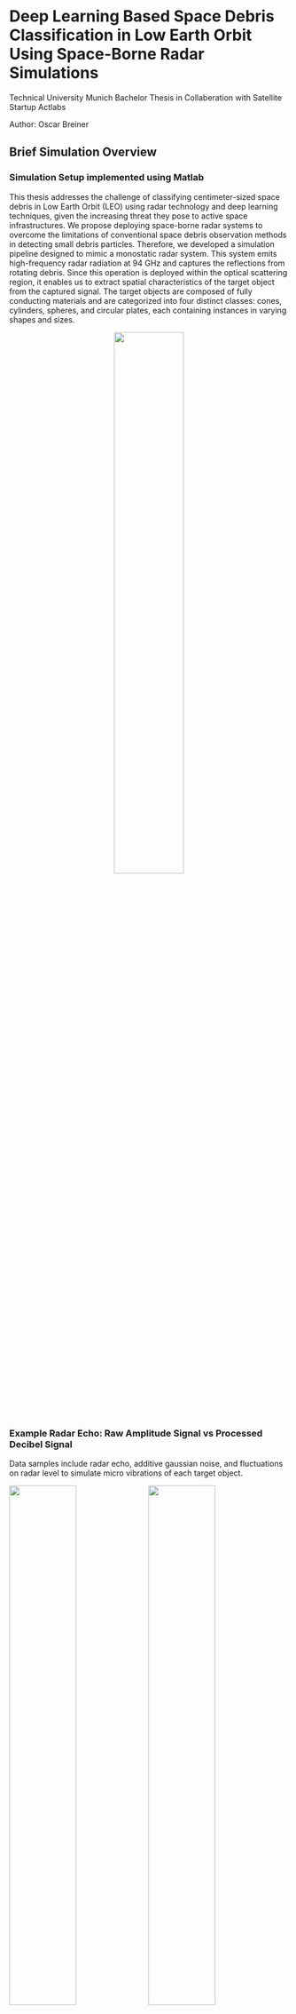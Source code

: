 # Deep Learning Based Space Debris Classification in Low Earth Orbit Using Space-Borne Radar Simulations

Technical University Munich Bachelor Thesis in Collaberation with Satellite Startup Actlabs

Author: Oscar Breiner

## Brief Simulation Overview

### Simulation Setup implemented using Matlab

This thesis addresses the challenge of classifying centimeter-sized space debris in Low Earth Orbit (LEO) using radar technology and deep learning techniques, given the increasing threat they pose to active space infrastructures. We propose deploying space-borne radar systems to overcome the limitations of conventional space debris observation methods in detecting small debris particles. Therefore, we developed a simulation pipeline designed to mimic a monostatic radar system. This system emits high-frequency radar radiation at 94 GHz and captures the reflections from rotating debris. Since this operation is deployed within the optical scattering region, it enables us to extract spatial characteristics of the target object from the captured signal. The target objects are composed of fully conducting materials and are categorized into four distinct classes: cones, cylinders, spheres, and circular plates, each containing instances in varying shapes and sizes.

<p align="center">
  <img src="https://github.com/oscarb-TUM/Deep-Learning-Based-Space-Debris-Classification/assets/82709788/93127cee-1213-4a92-89c3-1d0ecb6f16f4" width="50%">
</p>

### Example Radar Echo: Raw Amplitude Signal vs Processed Decibel Signal

Data samples include radar echo, additive gaussian noise, and fluctuations on radar level to simulate micro vibrations of each target object.

<p align="left">
  <img src="https://github.com/oscarb-TUM/Deep-Learning-Based-Space-Debris-Classification/assets/82709788/6937856d-3e0f-4888-90cd-32c487d8c22e" width="49%">
  <img src="https://github.com/oscarb-TUM/Deep-Learning-Based-Space-Debris-Classification/assets/82709788/4f74f183-0bec-47be-93fb-a97959d44e83" width="49%">
</p>

### Example Radar-Cross-Section (RCS) Signatures as 3D Plot

<table>
  <tr>
    <td>Tall Cylinder</td>
    <td>Wide Object</td>
    <td>Tall Sphere</td>
    <td>Large Plate</td>
  </tr>
  <tr>
    <td><img src="https://github.com/oscarb-TUM/Deep-Learning-Based-Space-Debris-Classification/assets/82709788/a65f32ee-7a94-4378-bb41-eb76dbb42635" alt="3d_tall_cyl"></td>
    <td><img src="https://github.com/oscarb-TUM/Deep-Learning-Based-Space-Debris-Classification/assets/82709788/fd096b8f-4353-45d5-9d65-756129087e14" alt="3d_wide"></td>
    <td><img src="https://github.com/oscarb-TUM/Deep-Learning-Based-Space-Debris-Classification/assets/82709788/9cbf2cc0-b27b-45e3-a15c-9c963fe41a58" alt="3d_tall_sphere"></td>
    <td><img src="https://github.com/oscarb-TUM/Deep-Learning-Based-Space-Debris-Classification/assets/82709788/c2854c4e-0a90-4d8d-84d6-090b852876da" alt="3d_large_plate"></td>
  </tr>
</table>


## Brief Overview of Deep Learning Experiments

The resulting dataset of captured signals is used to evaluate the application of deep learning based space debris classification. The examined deep learning architectures include Multilayer Perceptron (**MLP**), Long Short-Term Memory (**LSTM**), Residual Network (**ResNet**), and **Transformer** models equipped with either Sparse-Attention or Full-Attention mechanisms. Experimentation highlighted the impact of signal processing. Decibel transformation leads in many cases to improved accuracy, better generalization, and faster convergence. However, bidirectional LSTM and Transformers are exceptions to this trend, demonstrating the capability to effectively process either raw signal samples or decibel signals.

<p align="center">
  <img src="https://github.com/oscarb-TUM/Deep-Learning-Based-Space-Debris-Classification/assets/82709788/6d09744b-f9b3-480e-93f8-92fecfd5ec7a" width="60%">
</p>

Through extensive experimentation and hyperparameter tuning, we achieved accuracy results in classification close to 95%. This threshold is linked to similar radar cross section (RCS) signatures from certain observational angles of tall cones and cylinders (read thesis paper to find out more about misclassification problem).

<div align="center">

| Model     | Accuracy | AvgPrec | Signal type | LR     | Optim. | Scheduler | Epoch |
|-----------|----------|---------|-------------|--------|--------|-----------|-------|
| **LSTM**         | 94.96%   | 98.57%  | decibel     | 0.01   | Adam   | step      | 10    |
| **Bi-LSTM**       | 94.83%   | 98.17%  | raw         | 0.001  | Adam   | step      | 30    |
| **ResNet**        | 94.76%   | 98.39%  | decibel     | 0.001  | Adam   | step      | 10    |
| **Bi-LSTM**       | 94.72%   | 98.46%  | decibel     | 0.01   | Adam   | step      | 10    |
| **FullTRAN**      | 93.93%   | 98.18%  | raw         | 0.0001 | Adam   | plateau   | 50    |
| **SparseTRAN**    | 93.33%   | 97.46%  | decibel     | 0.0001 | Adam   | step      | 17    |
| **FullTRAN**      | 89.84%   | 95.42%  | decibel     | 0.0001 | Adam   | plateau   | 50    |
| **MLP**           | 80.3%    | 86.87%  | decibel     | 0.001  | Adam   | step      | 10    |

</div>

### Robustness Evaluation

The simulation data also factors in real-world challenges in the form of **additive Gaussian noise** and **RCS signature fluctuations** due to object vibrations. For further robustness evaluations, we tested for radar-specific noise on pretrained models by distorting the test set with various types of **signal occlusion, clutter, and sensor saturation**. The results underscore the effectiveness of applying decibel transformations before feature extraction. Models trained on decibel signals appear to benefit from the noise reduction capabilities of the logarithmic scale, improving clarity in radar distortions like clutter and saturation. Yet again, Full-Attention Transformer trained on raw signals defies this trend of better decibel efficacy, showcasing unmatched resistance to occlusion and various frequency-based clutter scenarios, outperforming every other examined model.


## Impact

Overall, this research thesis highlights the potential of deep learning for classifying radar targets, improving the surveillance of space debris and improving the safety of space op- erations. It showcases the application of space-borne radar systems and emphasizes the capabilities of deep learning models in processing complex radar signals.




